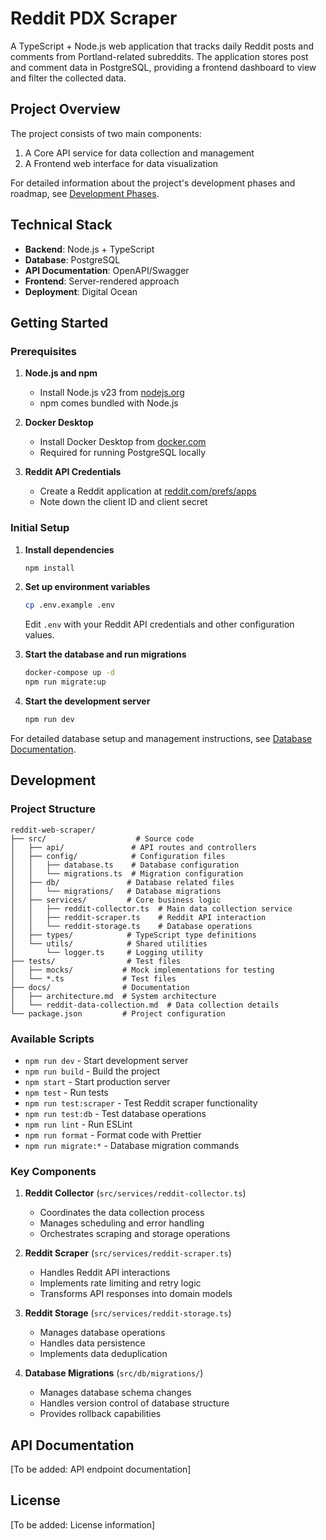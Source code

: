 # Reddit PDX Scraper

A TypeScript + Node.js web application that tracks daily Reddit posts and comments from Portland-related subreddits. The application stores post and comment data in PostgreSQL, providing a frontend dashboard to view and filter the collected data.

## Project Overview

The project consists of two main components:
1. A Core API service for data collection and management
2. A Frontend web interface for data visualization

For detailed information about the project's development phases and roadmap, see [Development Phases](docs/development-phases.md).

## Technical Stack

- **Backend**: Node.js + TypeScript
- **Database**: PostgreSQL
- **API Documentation**: OpenAPI/Swagger
- **Frontend**: Server-rendered approach
- **Deployment**: Digital Ocean

## Getting Started

### Prerequisites

1. **Node.js and npm**
   - Install Node.js v23 from [nodejs.org](https://nodejs.org/)
   - npm comes bundled with Node.js

2. **Docker Desktop**
   - Install Docker Desktop from [docker.com](https://www.docker.com/products/docker-desktop/)
   - Required for running PostgreSQL locally

3. **Reddit API Credentials**
   - Create a Reddit application at [reddit.com/prefs/apps](https://www.reddit.com/prefs/apps)
   - Note down the client ID and client secret

### Initial Setup

1. **Install dependencies**
   ```bash
   npm install
   ```

2. **Set up environment variables**
   ```bash
   cp .env.example .env
   ```
   Edit `.env` with your Reddit API credentials and other configuration values.

3. **Start the database and run migrations**
   ```bash
   docker-compose up -d
   npm run migrate:up
   ```

4. **Start the development server**
   ```bash
   npm run dev
   ```

For detailed database setup and management instructions, see [Database Documentation](docs/database.md).

## Development

### Project Structure

```
reddit-web-scraper/
├── src/                    # Source code
│   ├── api/               # API routes and controllers
│   ├── config/            # Configuration files
│   │   ├── database.ts    # Database configuration
│   │   └── migrations.ts  # Migration configuration
│   ├── db/               # Database related files
│   │   └── migrations/   # Database migrations
│   ├── services/         # Core business logic
│   │   ├── reddit-collector.ts  # Main data collection service
│   │   ├── reddit-scraper.ts    # Reddit API interaction
│   │   └── reddit-storage.ts    # Database operations
│   ├── types/            # TypeScript type definitions
│   └── utils/            # Shared utilities
│       └── logger.ts     # Logging utility
├── tests/                # Test files
│   ├── mocks/           # Mock implementations for testing
│   └── *.ts             # Test files
├── docs/                # Documentation
│   ├── architecture.md  # System architecture
│   └── reddit-data-collection.md  # Data collection details
└── package.json         # Project configuration
```

### Available Scripts

- `npm run dev` - Start development server
- `npm run build` - Build the project
- `npm start` - Start production server
- `npm test` - Run tests
- `npm run test:scraper` - Test Reddit scraper functionality
- `npm run test:db` - Test database operations
- `npm run lint` - Run ESLint
- `npm run format` - Format code with Prettier
- `npm run migrate:*` - Database migration commands

### Key Components

1. **Reddit Collector** (`src/services/reddit-collector.ts`)
   - Coordinates the data collection process
   - Manages scheduling and error handling
   - Orchestrates scraping and storage operations

2. **Reddit Scraper** (`src/services/reddit-scraper.ts`)
   - Handles Reddit API interactions
   - Implements rate limiting and retry logic
   - Transforms API responses into domain models

3. **Reddit Storage** (`src/services/reddit-storage.ts`)
   - Manages database operations
   - Handles data persistence
   - Implements data deduplication

4. **Database Migrations** (`src/db/migrations/`)
   - Manages database schema changes
   - Handles version control of database structure
   - Provides rollback capabilities

## API Documentation

[To be added: API endpoint documentation]

## License

[To be added: License information] 